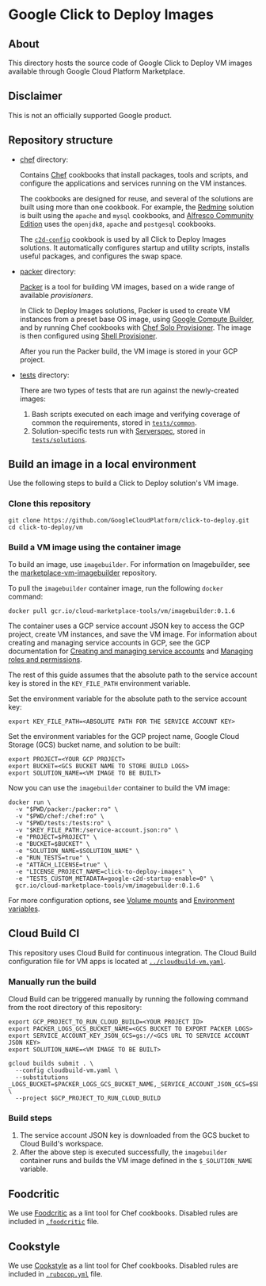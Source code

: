 # Google Click to Deploy Images

## About

This directory hosts the source code of Google Click to Deploy VM images available through Google Cloud Platform Marketplace.

## Disclaimer

This is not an officially supported Google product.

## Repository structure

*   [chef](chef) directory:

    Contains [Chef](https://www.chef.io/chef/) cookbooks that install
    packages, tools and scripts, and configure the applications and
    services running on the VM instances.

    The cookbooks are designed for reuse, and several
    of the solutions are built using more than one cookbook. For example, the
    [Redmine](https://console.cloud.google.com/marketplace/details/click-to-deploy-images/redmine)
    solution is built using the `apache` and `mysql` cookbooks, and
    [Alfresco Community Edition](https://console.cloud.google.com/marketplace/details/click-to-deploy-images/alfresco)
    uses the `openjdk8`, `apache` and `postgesql` cookbooks.

    The [`c2d-config`](chef/cookbooks/c2d-config) cookbook is
    used by all Click to Deploy Images solutions. It automatically
    configures startup and utility scripts, installs useful packages,
    and configures the swap space.

*   [packer](packer) directory:

    [Packer](https://www.packer.io/) is a tool for building VM images, based on
    a wide range of available _provisioners_.

    In Click to Deploy Images solutions, Packer is used to create VM
    instances from a preset base OS image, using
    [Google Compute Builder](https://www.packer.io/docs/builders/googlecompute.html),
    and by running Chef cookbooks with
    [Chef Solo Provisioner](https://www.packer.io/docs/provisioners/chef-solo.html).
    The image is then configured using
    [Shell Provisioner](https://www.packer.io/docs/provisioners/shell.html).

    After you run the Packer build, the VM image is stored in your GCP
    project.

*   [tests](tests) directory:

    There are two types of tests that are run against the newly-created images:

    1.  Bash scripts executed on each image and verifying coverage of common the
        requirements, stored in [`tests/common`](tests/common).
    1.  Solution-specific tests run with [Serverspec](https://serverspec.org),
        stored in [`tests/solutions`](tests/solutions).

## Build an image in a local environment

Use the following steps to build a Click to Deploy solution's VM image.

### Clone this repository

```
git clone https://github.com/GoogleCloudPlatform/click-to-deploy.git
cd click-to-deploy/vm
```

### Build a VM image using the container image

To build an image, use `imagebuilder`. For information on Imagebuilder,
see the [marketplace-vm-imagebuilder](https://github.com/GoogleCloudPlatform/marketplace-vm-imagebuilder)
repository.

To pull the `imagebuilder` container image, run the following `docker`
command:

```shell
docker pull gcr.io/cloud-marketplace-tools/vm/imagebuilder:0.1.6
```

The container uses a GCP service account JSON key to access the GCP project,
create VM instances, and save the VM image. For information
about creating and managing service accounts in GCP, see the GCP documentation
for
[Creating and managing service accounts](https://cloud.google.com/iam/docs/creating-managing-service-accounts)
and
[Managing roles and permissions](https://cloud.google.com/iam/docs/granting-changing-revoking-access).

The rest of this guide assumes that the absolute path to the
service account key is stored in the `KEY_FILE_PATH` environment variable.

Set the environment variable for the absolute path to the service account key:

```shell
export KEY_FILE_PATH=<ABSOLUTE PATH FOR THE SERVICE ACCOUNT KEY>
```

Set the environment variables for the GCP project name, Google Cloud Storage (GCS)
bucket name, and solution to be built:

```shell
export PROJECT=<YOUR GCP PROJECT>
export BUCKET=<GCS BUCKET NAME TO STORE BUILD LOGS>
export SOLUTION_NAME=<VM IMAGE TO BE BUILT>
```

Now you can use the `imagebuilder` container to build the VM image:

```shell
docker run \
  -v "$PWD/packer:/packer:ro" \
  -v "$PWD/chef:/chef:ro" \
  -v "$PWD/tests:/tests:ro" \
  -v "$KEY_FILE_PATH:/service-account.json:ro" \
  -e "PROJECT=$PROJECT" \
  -e "BUCKET=$BUCKET" \
  -e "SOLUTION_NAME=$SOLUTION_NAME" \
  -e "RUN_TESTS=true" \
  -e "ATTACH_LICENSE=true" \
  -e "LICENSE_PROJECT_NAME=click-to-deploy-images" \
  -e "TESTS_CUSTOM_METADATA=google-c2d-startup-enable=0" \
  gcr.io/cloud-marketplace-tools/vm/imagebuilder:0.1.6
```

For more configuration options, see
[Volume mounts](https://github.com/GoogleCloudPlatform/marketplace-vm-imagebuilder/blob/master/README.md#volume-mounts)
and
[Environment variables](https://github.com/GoogleCloudPlatform/marketplace-vm-imagebuilder/blob/master/README.md#environment-variables).

## Cloud Build CI

This repository uses Cloud Build for continuous integration. The Cloud Build
configuration file for VM apps is located at
[`../cloudbuild-vm.yaml`](../cloudbuild-vm.yaml).

### Manually run the build

Cloud Build can be triggered manually by running the following command from the
root directory of this repository:

```shell
export GCP_PROJECT_TO_RUN_CLOUD_BUILD=<YOUR PROJECT ID>
export PACKER_LOGS_GCS_BUCKET_NAME=<GCS BUCKET TO EXPORT PACKER LOGS>
export SERVICE_ACCOUNT_KEY_JSON_GCS=gs://<GCS URL TO SERVICE ACCOUNT JSON KEY>
export SOLUTION_NAME=<VM IMAGE TO BE BUILT>

gcloud builds submit . \
  --config cloudbuild-vm.yaml \
  --substitutions _LOGS_BUCKET=$PACKER_LOGS_GCS_BUCKET_NAME,_SERVICE_ACCOUNT_JSON_GCS=$SERVICE_ACCOUNT_KEY_JSON_GCS,_SOLUTION_NAME=$SOLUTION_NAME \
  --project $GCP_PROJECT_TO_RUN_CLOUD_BUILD
```

### Build steps

1.  The service account JSON key is downloaded from the GCS bucket to
    Cloud Build's workspace.
1.  After the above step is executed successfully, the `imagebuilder` container runs and builds
    the VM image defined in the `$_SOLUTION_NAME` variable.

## Foodcritic

We use [Foodcritic](http://www.foodcritic.io/) as a lint tool for Chef cookbooks. Disabled rules are included in [`.foodcritic`](chef/.foodcritic) file.

## Cookstyle

We use [Cookstyle](https://github.com/chef/cookstyle) as a lint tool for Chef cookbooks. Disabled rules are included in [`.rubocop.yml`](chef/.rubocop.yml) file.


